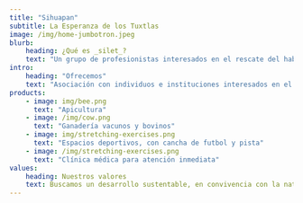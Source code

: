 ```yaml
---
title: "Sihuapan"
subtitle: La Esperanza de los Tuxtlas
image: /img/home-jumbotron.jpeg
blurb:
    heading: ¿Qué es _silet_?
    text: "Un grupo de profesionistas interesados en el rescate del habitat, cocina y tradiciones de la región de los Tuxtlas, con un enfoque social, cultural y científico."
intro:
    heading: "Ofrecemos"
    text: "Asociación con individuos e instituciones interesados en el rescate de la naturaleza, cocina y tradiciones de la región"
products:
    - image: img/bee.png
      text: "Apicultura"
    - image: /img/cow.png
      text: "Ganadería vacunos y bovinos"
    - image: img/stretching-exercises.png
      text: "Espacios deportivos, con cancha de futbol y pista"
    - image: /img/stretching-exercises.png
      text: "Clínica médica para atención inmediata"
values:
    heading: Nuestros valores
    text: Buscamos un desarrollo sustentable, en convivencia con la naturaleza y con impacto social.
---
```


